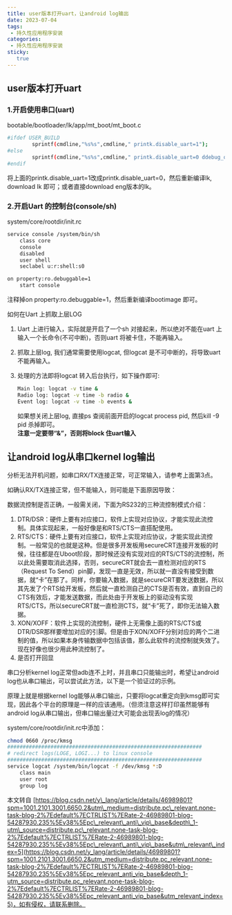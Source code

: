 ```yaml
---
title: user版本打开uart，让android log输出
date: 2023-07-04
tags:
 - 持久性应用程序安装
categories: 
 - 持久性应用程序安装
sticky: 
   true
---
```


## user版本打开uart

### 1.开启使用串口(uart)

bootable/bootloader/lk/app/mt\_boot/mt\_boot.c

```sh
#ifdef USER_BUILD                
        sprintf(cmdline,"%s%s",cmdline," printk.disable_uart=1");
#else
        sprintf(cmdline,"%s%s",cmdline," printk.disable_uart=0 ddebug_query=\"file *mediatek* +p ; file *gpu* =_\"");
#endif
```

将上面的printk.disable\_uart=1改成printk.disable\_uart=0，然后重新编译lk, download lk 即可；或者直接download eng版本的lk。

### 2.开启Uart 的控制台(console/sh)  

system/core/rootdir/init.rc

```sh
service console /system/bin/sh
    class core
    console
    disabled
    user shell
    seclabel u:r:shell:s0

on property:ro.debuggable=1
    start console
```

注释掉on property:ro.debuggable=1，然后重新编译bootimage 即可。

如何在Uart 上抓取上层LOG  

1. Uart 上进行输入，实际就是开启了一个sh 对接起来，所以绝对不能在uart 上输入一个长命令(不可中断)，否则uart 将被卡住，不能再输入。  

2. 抓取上层log, 我们通常需要使用logcat, 但logcat 是不可中断的，将导致uart 不能再输入。  

3. 处理的方法即将logcat 转入后台执行，如下操作即可:

   ```sh
   Main log: logcat -v time &
   Radio log: logcat -v time -b radio &
   Event log: logcat -v time -b events &
   ```

   如果想关闭上层log, 直接ps 查阅前面开启的logcat process pid, 然后kill -9 pid 杀掉即可。  
   **注意一定要带“&”，否则将block 住uart输入**

## 让android log从串口kernel log输出

分析无法开机问题，如串口RX/TX连接正常，可正常输入，请参考上面第3点。  

如确认RX/TX连接正常，但不能输入，则可能是下面原因导致：

数据流控制是否正确，一般需关闭，下面为RS232的三种流控制模式介绍：  

1.  DTR/DSR：硬件上要有对应接口，软件上实现对应协议，才能实现此流控制。具体实现起来，一般好像是和RTS/CTS一直搭配使用。
2.  RTS/CTS：硬件上要有对应接口，软件上实现对应协议，才能实现此流控制。一般常见的也就是这种。但是很多开发板用secureCRT连接开发板的时候，往往都是在Uboot阶段，那时候还没有实现对应的RTS/CTS的流控制，所以此处需要取消此选择，否则，secureCRT就会去一直检测对应的RTS（Request To Send）pin脚，发现一直是无效，所以就一直没有接受到数据，就“卡”在那了。同样，你要输入数据，就是secureCRT要发送数据，所以其先发了个RTS给开发板，然后就一直检测自己的CTS是否有效，直到自己的CTS有效后，才能发送数据，而此处由于开发板上的驱动没有实现RTS/CTS，所以secureCRT就一直检测CTS，就“卡”死了，即你无法输入数据。
3.  XON/XOFF：软件上实现的流控制，硬件上无需像上面的RTS/CTS或DTR/DSR那样要增加对应的引脚。但是由于XON/XOFF分别对应的两个二进制的值，所以如果本身传输数据中包括该值，那么此软件的流控制就失效了。现在好像也很少用此种流控制了。
4.  是否打开回显

串口分析kernel log正常但adb连不上时，并且串口只能输出时，希望让android log也从串口输出，可以尝试此方法，以下是一个验证过的示例。  

原理上就是根据kernel log能够从串口输出，只要将logcat重定向到kmsg即可实现，因此各个平台的原理是一样的应该通用。（但须注意这样打印虽然能够有android log从串口输出，但串口输出量过大可能会出现丢log的情况）  

system/core/rootdir/init.rc中添加：

```sh
chmod 0660 /proc/kmsg
###############################################################
# redirect logs(LOGE, LOGI...) to linux console
###############################################################
service logcat /system/bin/logcat -f /dev/kmsg *:D
    class main
    user root
    group log
```

 

本文转自 [https://blog.csdn.net/y\_lang/article/details/46989801?spm=1001.2101.3001.6650.2&utm\_medium=distribute.pc\_relevant.none-task-blog-2%7Edefault%7ECTRLIST%7ERate-2-46989801-blog-54287930.235%5Ev38%5Epc\_relevant\_anti\_vip\_base&depth\_1-utm\_source=distribute.pc\_relevant.none-task-blog-2%7Edefault%7ECTRLIST%7ERate-2-46989801-blog-54287930.235%5Ev38%5Epc\_relevant\_anti\_vip\_base&utm\_relevant\_index=5](https://blog.csdn.net/y_lang/article/details/46989801?spm=1001.2101.3001.6650.2&utm_medium=distribute.pc_relevant.none-task-blog-2%7Edefault%7ECTRLIST%7ERate-2-46989801-blog-54287930.235%5Ev38%5Epc_relevant_anti_vip_base&depth_1-utm_source=distribute.pc_relevant.none-task-blog-2%7Edefault%7ECTRLIST%7ERate-2-46989801-blog-54287930.235%5Ev38%5Epc_relevant_anti_vip_base&utm_relevant_index=5)，如有侵权，请联系删除。